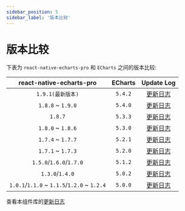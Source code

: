 ```yaml
---
sidebar_position: 5
sidebar_label: '版本比较'
---
```


# 版本比较

下表为 `react-native-echarts-pro` 和 `ECharts` 之间的版本比较:


|          react-native-echarts-pro           | ECharts |                         Update Log                          | 
|:-------------------------------------------:|:-------:|:-----------------------------------------------------------:|
|                `1.9.1(最新版本)`                | `5.4.2` | [更新日志](https://echarts.apache.org/zh/changelog.html#v5-4-2) |
|              `1.8.8` ~ `1.9.0`              | `5.4.0` | [更新日志](https://echarts.apache.org/zh/changelog.html#v5-4-0) |
|                   `1.8.7`                   | `5.3.3` | [更新日志](https://echarts.apache.org/zh/changelog.html#v5-3-3) |
|              `1.8.0` ~ `1.8.6`              | `5.3.0` | [更新日志](https://echarts.apache.org/zh/changelog.html#v5-3-0) |
|              `1.7.4` ~ `1.7.7`              | `5.2.1` | [更新日志](https://echarts.apache.org/zh/changelog.html#v5-2-1) |
|              `1.7.1` ~ `1.7.3`              | `5.2.0` | [更新日志](https://echarts.apache.org/zh/changelog.html#v5-2-0) |
|           `1.5.0`/`1.6.0`/`1.7.0`           | `5.1.2` | [更新日志](https://echarts.apache.org/zh/changelog.html#v5-1-2) |
|               `1.3.0`/`1.4.0`               | `5.0.2` | [更新日志](https://echarts.apache.org/zh/changelog.html#v5-0-2) |
| `1.0.1`/`1.1.0` ~ `1.1.5`/`1.2.0` ~ `1.2.4` | `5.0.0` | [更新日志](https://echarts.apache.org/zh/changelog.html#v5-0-0) |

查看本组件库的[更新日志](https://github.com/supervons/react-native-echarts-pro/tags) 

